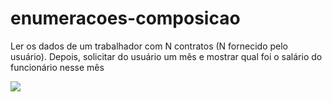 # enumeracoes-composicao
Ler os dados de um trabalhador com N contratos (N fornecido pelo usuário). Depois, solicitar
do usuário um mês e mostrar qual foi o salário do funcionário nesse mês

<img src= "C:\Users\Gabri\Desktop\Curso java\Modulo 13 Enumerações, composição!\enums.png">
